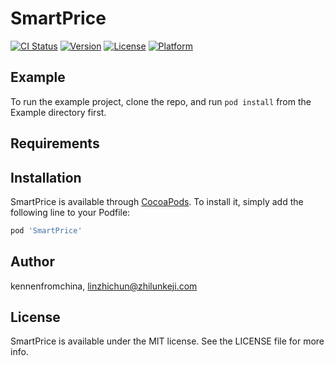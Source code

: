 # SmartPrice

[![CI Status](https://img.shields.io/travis/kennenfromchina/SmartPrice.svg?style=flat)](https://travis-ci.org/kennenfromchina/SmartPrice)
[![Version](https://img.shields.io/cocoapods/v/SmartPrice.svg?style=flat)](https://cocoapods.org/pods/SmartPrice)
[![License](https://img.shields.io/cocoapods/l/SmartPrice.svg?style=flat)](https://cocoapods.org/pods/SmartPrice)
[![Platform](https://img.shields.io/cocoapods/p/SmartPrice.svg?style=flat)](https://cocoapods.org/pods/SmartPrice)

## Example

To run the example project, clone the repo, and run `pod install` from the Example directory first.

## Requirements

## Installation

SmartPrice is available through [CocoaPods](https://cocoapods.org). To install
it, simply add the following line to your Podfile:

```ruby
pod 'SmartPrice'
```

## Author

kennenfromchina, linzhichun@zhilunkeji.com

## License

SmartPrice is available under the MIT license. See the LICENSE file for more info.
